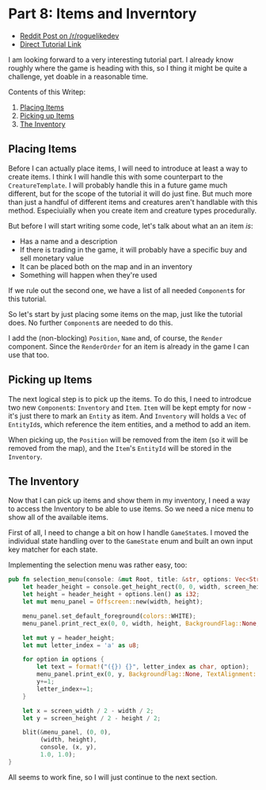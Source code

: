 # Part 8: Items and Inverntory

- [Reddit Post on /r/roguelikedev](https://www.reddit.com/r/roguelikedev/comments/8xlo9k/roguelikedev_does_the_complete_roguelike_tutorial/)
- [Direct Tutorial Link](http://rogueliketutorials.com/libtcod/7)

I am looking forward to a very interesting tutorial part. I already know roughly where the game is heading with this,
so I thing it might be quite a challenge, yet doable in a reasonable time.

Contents of this Writep:  

1. [Placing Items](#placing-items)
2. [Picking up Items](#picking-up-items)
3. [The Inventory](#the-inventory)

## Placing Items 

Before I can actually place items, I will need to introduce at least a way to create items. I think I will handle this
with some counterpart to the `CreatureTemplate`. I will probably handle this in a future game much different, but 
for the scope of the tutorial it will do just fine. But much more than just a handful of different items and creatures
aren't handlable with this method. Especiuially when you create item and creature types procedurally.

But before I will start writing some code, let's talk about what an an item _is_:

- Has a name and a description
- If there is trading in the game, it will probably have a specific buy and sell monetary value
- It can be placed both on the map and in an inventory
- Something will happen when they're used

If we rule out the second one, we have a list of all needed `Component`s for this tutorial. 

So let's start by just placing some items on the map, just like the tutorial does. No further `Component`s are needed
to do this. 

I add the (non-blocking) `Position`, `Name` and, of course, the `Render` component. Since the `RenderOrder` for an item
is already in the game I can use that too.

## Picking up Items

The next logical step is to pick up the items. To do this, I need to introdcue two new `Component`s: `Inventory` and `Item`.
`Item` will be kept empty for now - it's just there to mark an `Entity` as item. And `Inventory` will holds a `Vec` of
`EntityId`s, which reference the item entities, and a method to add an item.

When picking up, the `Position` will be removed from the item (so it will be removed from the map), and the 
`Item`'s `EntityId` will be stored in the `Inventory`.

## The Inventory

Now that I can pick up items and show them in my inventory, I need a way to access the Inventory to be able to use items.
So we need a nice menu to show all of the available items.

First of all, I need to change a bit on how I handle `GameState`s. I moved the individual state handling over to the 
`GameState` enum and built an own input key matcher for each state.

Implementing the selection menu was rather easy, too:

```rust
pub fn selection_menu(console: &mut Root, title: &str, options: Vec<String>, width: i32, screen_width: i32, screen_height: i32) {
    let header_height = console.get_height_rect(0, 0, width, screen_height, title);
    let height = header_height + options.len() as i32;
    let mut menu_panel = Offscreen::new(width, height);

    menu_panel.set_default_foreground(colors::WHITE);
    menu_panel.print_rect_ex(0, 0, width, height, BackgroundFlag::None, TextAlignment::Left, title);

    let mut y = header_height;
    let mut letter_index = 'a' as u8;

    for option in options {
        let text = format!("({}) {}", letter_index as char, option);
        menu_panel.print_ex(0, y, BackgroundFlag::None, TextAlignment::Left, text);
        y+=1;
        letter_index+=1;
    }

    let x = screen_width / 2 - width / 2;
    let y = screen_height / 2 - height / 2;

    blit(&menu_panel, (0, 0),
         (width, height),
         console, (x, y),
         1.0, 1.0);
}
```

All seems to work fine, so I will just continue to the next section.

